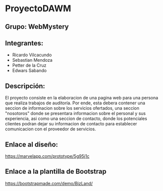 # ProyectoDAWM
## Grupo: WebMystery
## Integrantes:
* Ricardo Vilcacundo
* Sebastian Mendoza
* Petter de la Cruz
* Edwars Sabando
## Descripción:
El proyecto consiste en la elaboracion de una pagina web para una persona que realiza trabajos de auditoría. Por ende, esta debera contener una seccion de informacion sobre los servicios ofertados, una seccion "nosotoros" donde se presentara informacion sobre el personal y sus experiencia, asi como una seccion de contacto, donde los potenciales clientes podran dejar su informacion de contacto para establecer comunicacion con el proveedor de servicios.
## Enlace al diseño:
https://marvelapp.com/prototype/5g95j1c
## Enlace a la plantilla de Bootstrap
https://bootstrapmade.com/demo/BizLand/
